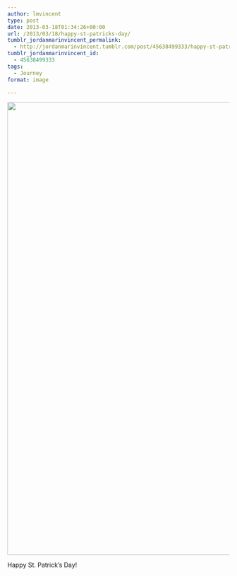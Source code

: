```yaml
---
author: lmvincent
type: post
date: 2013-03-18T01:34:26+00:00
url: /2013/03/18/happy-st-patricks-day/
tumblr_jordanmarinvincent_permalink:
  - http://jordanmarinvincent.tumblr.com/post/45638499333/happy-st-patricks-day
tumblr_jordanmarinvincent_id:
  - 45638499333
tags:
  - Journey
format: image

---
```

<img loading="lazy" src="https://jordansjourney.files.wordpress.com/2013/03/tumblr_mju1pemocl1rn5v6ko1_1280.jpg" alt="" width="1024" height="1024" class="alignnone size-full wp-image-89" />

Happy St. Patrick&rsquo;s Day!